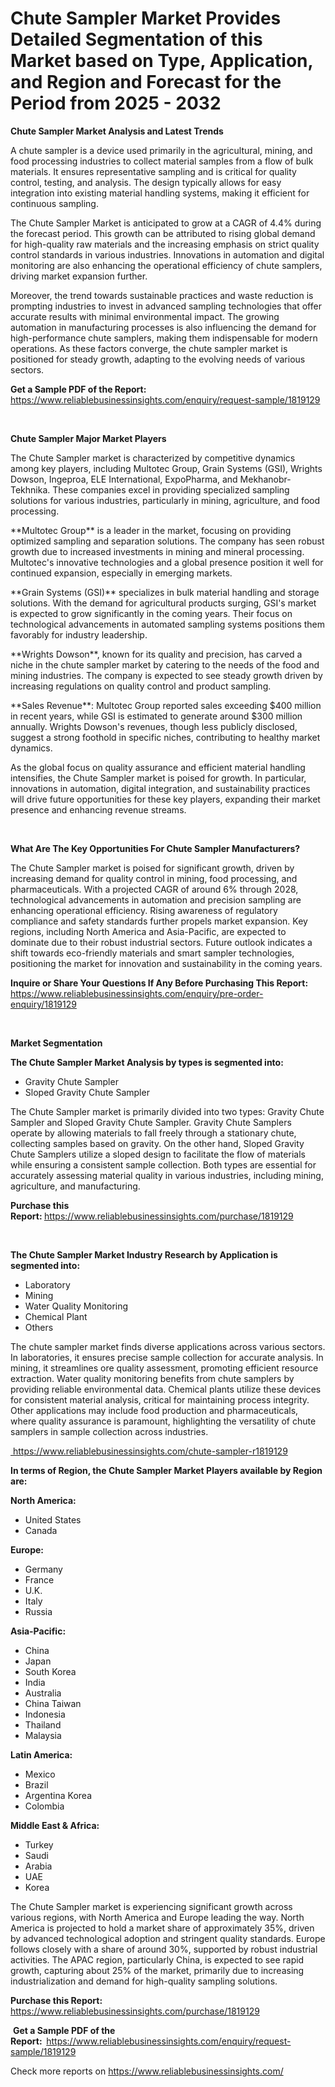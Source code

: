 <p><h1>Chute Sampler Market Provides Detailed Segmentation of this Market based on Type, Application, and Region and Forecast for the Period from 2025 - 2032</h1></p><p><strong>Chute Sampler Market Analysis and Latest Trends</strong></p>
<p><p>A chute sampler is a device used primarily in the agricultural, mining, and food processing industries to collect material samples from a flow of bulk materials. It ensures representative sampling and is critical for quality control, testing, and analysis. The design typically allows for easy integration into existing material handling systems, making it efficient for continuous sampling.</p><p>The Chute Sampler Market is anticipated to grow at a CAGR of 4.4% during the forecast period. This growth can be attributed to rising global demand for high-quality raw materials and the increasing emphasis on strict quality control standards in various industries. Innovations in automation and digital monitoring are also enhancing the operational efficiency of chute samplers, driving market expansion further. </p><p>Moreover, the trend towards sustainable practices and waste reduction is prompting industries to invest in advanced sampling technologies that offer accurate results with minimal environmental impact. The growing automation in manufacturing processes is also influencing the demand for high-performance chute samplers, making them indispensable for modern operations. As these factors converge, the chute sampler market is positioned for steady growth, adapting to the evolving needs of various sectors.</p></p>
<p><strong>Get a Sample PDF of the Report:&nbsp;</strong> <a href="https://www.reliablebusinessinsights.com/enquiry/request-sample/1819129?utm_campaign=2239&utm_medium=2&utm_source=Github&utm_content=ia&utm_term=09042025&utm_id=chute-sampler">https://www.reliablebusinessinsights.com/enquiry/request-sample/1819129</a></p>
<p>&nbsp;</p>
<p><strong>Chute Sampler Major Market Players</strong></p>
<p><p>The Chute Sampler market is characterized by competitive dynamics among key players, including Multotec Group, Grain Systems (GSI), Wrights Dowson, Ingeproa, ELE International, ExpoPharma, and Mekhanobr-Tekhnika. These companies excel in providing specialized sampling solutions for various industries, particularly in mining, agriculture, and food processing.</p><p>**Multotec Group** is a leader in the market, focusing on providing optimized sampling and separation solutions. The company has seen robust growth due to increased investments in mining and mineral processing. Multotec's innovative technologies and a global presence position it well for continued expansion, especially in emerging markets.</p><p>**Grain Systems (GSI)** specializes in bulk material handling and storage solutions. With the demand for agricultural products surging, GSI's market is expected to grow significantly in the coming years. Their focus on technological advancements in automated sampling systems positions them favorably for industry leadership.</p><p>**Wrights Dowson**, known for its quality and precision, has carved a niche in the chute sampler market by catering to the needs of the food and mining industries. The company is expected to see steady growth driven by increasing regulations on quality control and product sampling.</p><p>**Sales Revenue**: Multotec Group reported sales exceeding $400 million in recent years, while GSI is estimated to generate around $300 million annually. Wrights Dowson's revenues, though less publicly disclosed, suggest a strong foothold in specific niches, contributing to healthy market dynamics.</p><p>As the global focus on quality assurance and efficient material handling intensifies, the Chute Sampler market is poised for growth. In particular, innovations in automation, digital integration, and sustainability practices will drive future opportunities for these key players, expanding their market presence and enhancing revenue streams.</p></p>
<p>&nbsp;</p>
<p><strong>What Are The Key Opportunities For Chute Sampler Manufacturers?</strong></p>
<p><p>The Chute Sampler market is poised for significant growth, driven by increasing demand for quality control in mining, food processing, and pharmaceuticals. With a projected CAGR of around 6% through 2028, technological advancements in automation and precision sampling are enhancing operational efficiency. Rising awareness of regulatory compliance and safety standards further propels market expansion. Key regions, including North America and Asia-Pacific, are expected to dominate due to their robust industrial sectors. Future outlook indicates a shift towards eco-friendly materials and smart sampler technologies, positioning the market for innovation and sustainability in the coming years.</p></p>
<p><strong>Inquire or Share Your Questions If Any Before Purchasing This Report:</strong> <a href="https://www.reliablebusinessinsights.com/enquiry/pre-order-enquiry/1819129?utm_campaign=2239&utm_medium=2&utm_source=Github&utm_content=ia&utm_term=09042025&utm_id=chute-sampler">https://www.reliablebusinessinsights.com/enquiry/pre-order-enquiry/1819129</a></p>
<p>&nbsp;</p>
<p><strong>Market Segmentation</strong></p>
<p><strong>The Chute Sampler Market Analysis by types is segmented into:</strong></p>
<p><ul><li>Gravity Chute Sampler</li><li>Sloped Gravity Chute Sampler</li></ul></p>
<p><p>The Chute Sampler market is primarily divided into two types: Gravity Chute Sampler and Sloped Gravity Chute Sampler. Gravity Chute Samplers operate by allowing materials to fall freely through a stationary chute, collecting samples based on gravity. On the other hand, Sloped Gravity Chute Samplers utilize a sloped design to facilitate the flow of materials while ensuring a consistent sample collection. Both types are essential for accurately assessing material quality in various industries, including mining, agriculture, and manufacturing.</p></p>
<p><strong>Purchase this Report:&nbsp;</strong><a href="https://www.reliablebusinessinsights.com/purchase/1819129?utm_campaign=2239&utm_medium=2&utm_source=Github&utm_content=ia&utm_term=09042025&utm_id=chute-sampler">https://www.reliablebusinessinsights.com/purchase/1819129</a></p>
<p>&nbsp;</p>
<p><strong>The Chute Sampler Market Industry Research by Application is segmented into:</strong></p>
<p><ul><li>Laboratory</li><li>Mining</li><li>Water Quality Monitoring</li><li>Chemical Plant</li><li>Others</li></ul></p>
<p><p>The chute sampler market finds diverse applications across various sectors. In laboratories, it ensures precise sample collection for accurate analysis. In mining, it streamlines ore quality assessment, promoting efficient resource extraction. Water quality monitoring benefits from chute samplers by providing reliable environmental data. Chemical plants utilize these devices for consistent material analysis, critical for maintaining process integrity. Other applications may include food production and pharmaceuticals, where quality assurance is paramount, highlighting the versatility of chute samplers in sample collection across industries.</p></p>
<p><a href="https://www.reliablebusinessinsights.com/chute-sampler-r1819129?utm_campaign=2239&utm_medium=2&utm_source=Github&utm_content=ia&utm_term=09042025&utm_id=chute-sampler">&nbsp;https://www.reliablebusinessinsights.com/chute-sampler-r1819129</a></p>
<p><strong>In terms of Region, the Chute Sampler Market Players available by Region are:</strong></p>
<p>
    <p> <strong> North America: </strong>
        <ul>
            <li>United States</li>
            <li>Canada</li>
        </ul>
        </p> 
    <p> <strong> Europe: </strong>
        <ul>
            <li>Germany</li>
            <li>France</li>
            <li>U.K.</li>
            <li>Italy</li>
            <li>Russia</li>
        </ul>
        </p> 
    <p> <strong> Asia-Pacific: </strong>
        <ul>
            <li>China</li>
            <li>Japan</li>
            <li>South Korea</li>
            <li>India</li>
            <li>Australia</li>
            <li>China Taiwan</li>
            <li>Indonesia</li>
            <li>Thailand</li>
            <li>Malaysia</li>
        </ul>
        </p> 
    <p> <strong> Latin America: </strong>
        <ul>
            <li>Mexico</li>
            <li>Brazil</li>
            <li>Argentina Korea</li>
            <li>Colombia</li>
        </ul>
        </p> 
    <p> <strong> Middle East & Africa: </strong>
        <ul>
            <li>Turkey</li>
            <li>Saudi</li>
            <li>Arabia</li>
            <li>UAE</li>
            <li>Korea</li>
        </ul>
    </p>
    </p>
<p><p>The Chute Sampler market is experiencing significant growth across various regions, with North America and Europe leading the way. North America is projected to hold a market share of approximately 35%, driven by advanced technological adoption and stringent quality standards. Europe follows closely with a share of around 30%, supported by robust industrial activities. The APAC region, particularly China, is expected to see rapid growth, capturing about 25% of the market, primarily due to increasing industrialization and demand for high-quality sampling solutions.</p></p>
<p><strong>Purchase this Report: </strong><a href="https://www.reliablebusinessinsights.com/purchase/1819129?utm_campaign=2239&utm_medium=2&utm_source=Github&utm_content=ia&utm_term=09042025&utm_id=chute-sampler">https://www.reliablebusinessinsights.com/purchase/1819129</a></p>
<p>&nbsp;<strong>Get a Sample PDF of the Report:&nbsp;&nbsp;</strong><a href="https://www.reliablebusinessinsights.com/enquiry/request-sample/1819129?utm_campaign=2239&utm_medium=2&utm_source=Github&utm_content=ia&utm_term=09042025&utm_id=chute-sampler">https://www.reliablebusinessinsights.com/enquiry/request-sample/1819129</a></p>
<p><strong></strong></p>
<p>Check more reports on <a href="https://www.reliablebusinessinsights.com/?utm_campaign=2239&utm_medium=2&utm_source=Github&utm_content=ia&utm_term=09042025&utm_id=chute-sampler">https://www.reliablebusinessinsights.com/</a></p>